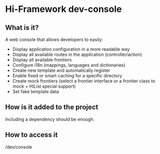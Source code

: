 # Hi-Framework dev-console

## What is it?
A web console that allows developers to easily:
- Display application configuration in a more readable way
- Display all available routes in the application (controller/action)
- Display all available frontiers
- Configure i18n (mappings, languages and dictionaries)
- Create new template and automatically register
- Enable fixed or smart caching for a specific directory
- Create mock frontiers (select a frontier interface or a frontier class to mock + HiList special support)
- Set fake template data

## How is it added to the project
Including a dependency should be enough. 

## How to access it
/dev/console
